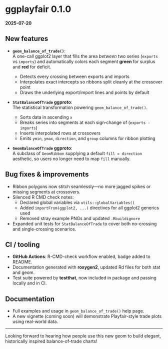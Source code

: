 # ggplayfair 0.1.0

**2025-07-20**

## New features

- **`geom_balance_of_trade()`**:  
  A one-call ggplot2 layer that fills the area *between* two series (`exports` vs `imports`) and automatically colors each segment **green** for surplus and **red** for deficit.  
  - Detects every crossing between exports and imports  
  - Interpolates exact intercepts so ribbons split cleanly at the crossover point  
  - Draws the underlying export/import lines and points by default  

- **`StatBalanceOfTrade` ggproto**:  
  The statistical transformation powering `geom_balance_of_trade()`.  
  - Sorts data in ascending `x`  
  - Breaks series into segments at each sign‐change of (`exports - imports`)  
  - Inserts interpolated rows at crossovers  
  - Emits `ymin`, `ymax`, `direction`, and `group` columns for ribbon plotting  

- **`GeomBalanceOfTrade` ggproto**:  
  A subclass of `GeomRibbon` supplying a default `fill = direction` aesthetic, so users no longer need to map `fill` manually.

## Bug fixes & improvements

- Ribbon polygons now stitch seamlessly—no more jagged spikes or missing segments at crossovers.
- Silenced R CMD check notes:
  - Declared global variables via `utils::globalVariables()`
  - Added `importFrom(ggplot2, ...)` directives for all ggplot2 generics used
  - Removed stray example PNGs and updated `.Rbuildignore`
- Expanded unit tests for `StatBalanceOfTrade` to cover both no-crossing and single-crossing scenarios.

## CI / tooling

- **GitHub Actions**: R-CMD-check workflow enabled, badge added to README.
- Documentation generated with **roxygen2**, updated Rd files for both stat and geom.
- Test suite powered by **testthat**, now included in package and passing locally and in CI.

## Documentation

- Full examples and usage in `geom_balance_of_trade()` help page.
- A new vignette (coming soon) will demonstrate Playfair-style trade plots using real-world data.

---

Looking forward to hearing how people use this new geom to build elegant, historically inspired balance-of-trade charts!
